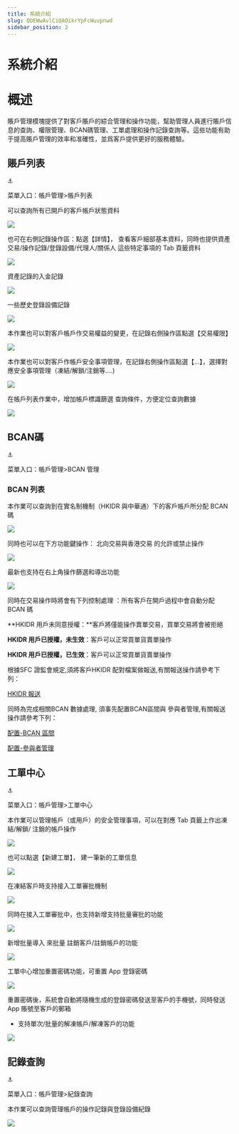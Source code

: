```yaml
---
title: 系統介紹
slug: QDEWwAvlCiQAOikrYpFcWuvpnwd
sidebar_position: 2
---
```



# 系統介紹

# 概述

賬戶管理模塊提供了對客戶賬戶的綜合管理和操作功能，幫助管理人員進行賬戶信息的查詢、權限管理、BCAN碼管理、工單處理和操作記錄查詢等。這些功能有助于提高賬戶管理的效率和准確性，並爲客戶提供更好的服務體驗。

## 賬戶列表

<div class="callout callout-bg-6 callout-border-6">
<div class='callout-emoji'>⚓</div>
<p>菜單入口：帳戶管理&gt;帳戶列表</p>
</div>

可以查詢所有已開戶的客戶帳戶狀態資料

<img src="/assets/RV7obmqoXo0qVpxhdYscgQY6n2f.png" src-width="3234" src-height="1606" align="center"/>

也可在右側記錄操作區：點選【詳情】， 查看客戶細部基本資料，同時也提供資產交易/操作記錄/登錄設備/代理人/關係人 這些特定事項的 Tab 頁籤資料

<img src="/assets/StnJbhMf7oIjqvxahlacYh0RnUh.png" src-width="3246" src-height="1228" align="center"/>

 資產記錄的入金記錄

<img src="/assets/AWZ1bqDPXovw6Sxpcz5c4PeNnwc.png" src-width="2384" src-height="1248" align="center"/>

一些歷史登錄設備記錄

<img src="/assets/E2i3b6Dt3oMJMwxyLjacq7G4nLg.png" src-width="2420" src-height="744" align="center"/>

本作業也可以對客戶帳戶作交易權益的變更，在記錄右側操作區點選【交易權限】

<img src="/assets/Svhrb0Wzzo58Fjxn2mLckJxVnVd.png" src-width="1802" src-height="1364" align="center"/>

本作業也可以對客戶作帳戶安全事項管理，在記錄右側操作區點選【...】，選擇對應安全事項管理（凍結/解鎖/注銷等....)

<img src="/assets/KLDAbp1ugoCTMXxtcg3c9PGRncd.png" src-width="3428" src-height="1504" align="center"/>

在帳戶列表作業中，增加帳戶標識篩選 查詢條件，方便定位查詢數據

<img src="/assets/Xw4DbYooOoR1n5xx9Dncd4SAnaf.png" src-width="3248" src-height="808" align="center"/>

## BCAN碼

<div class="callout callout-bg-6 callout-border-6">
<div class='callout-emoji'>⚓</div>
<p>菜單入口：帳戶管理&gt;BCAN 管理</p>
</div>

### BCAN 列表

本作業可以查詢到在實名制機制（HKIDR 與中華通）下的客戶帳戶所分配 BCAN 碼

<img src="/assets/BHEkb9HQ4o5Bkzx7NqycZA5Onwb.png" src-width="1280" src-height="621" align="center"/>

同時也可以在下方功能鍵操作： 北向交易與香港交易 的允許或禁止操作

<img src="/assets/JeR8bzZYzongjFxXqTocTxm2nid.png" src-width="3222" src-height="1604" align="center"/>

最新也支持在右上角操作篩選和導出功能

<img src="/assets/EcjybahLZoI3zwx8kHxc1LX6nke.png" src-width="3204" src-height="630" align="center"/>

同時在交易操作時將會有下列控制處理 ：所有客戶在開戶過程中會自動分配 BCAN 碼

**HKIDR 用戶未同意授權：**客戶將僅能操作賣單交易，買單交易將會被拒絕

**HKIDR 用戶已授權，未生效**：客戶可以正常買單貨賣單操作

**HKIDR 用戶已授權，已生效**：客戶可以正常買單貨賣單操作

根據SFC 證監會規定,須將客戶HKIDR 配對檔案做報送,有關報送操作請參考下列：

[HKIDR 報送](T8IiwGsqdih0XDkLsfFc3hNcnqf) 

同時為完成相關BCAN 數據處理, 須事先配置BCAN區間與 參與者管理,有關報送操作請參考下列：

[配置-BCAN 區間](Intlw1TqbijZw2kFGqXcx2ZrnPg) 

[配置-參與者管理](DUjAw62kGicB7jken4CcBaYpnCd) 

## 工單中心

<div class="callout callout-bg-6 callout-border-6">
<div class='callout-emoji'>⚓</div>
<p>菜單入口：帳戶管理&gt;工單中心</p>
</div>

本作業可以管理帳戶（或用戶）的安全管理事項，可以在對應 Tab 頁籤上作出凍結/解鎖/ 注銷的帳戶操作

<img src="/assets/YKUhbz2xqoGkHExzKHAcPAoBnoc.png" src-width="3244" src-height="1588" align="center"/>

也可以點選【新建工單】， 建一筆新的工單信息

<img src="/assets/OH9MbGjNDoMpYsxPTBgccekenKT.png" src-width="3486" src-height="914" align="center"/>

在凍結客戶時支持接入工單審批機制

<img src="/assets/Qghqbs1VZovgEFxRPVUc6Rt4nIh.png" src-width="3264" src-height="1626" align="center"/>

同時在接入工單審批中，也支持新增支持批量審批的功能

<img src="/assets/Bg2kbCQHvomX87xnm9GcHPDlnOg.png" src-width="3244" src-height="1630" align="center"/>

新增批量導入  來批量 註銷客戶/註銷帳戶的功能

<img src="/assets/Yef3bIFhCoZo2VxfxU1cedE3nJb.png" src-width="3248" src-height="1622" align="center"/>

工單中心增加重置密碼功能，可重置 App 登錄密碼

<img src="/assets/OI1mbq1i0oi990xT5zYcJf9fnMy.png" src-width="3492" src-height="1276" align="center"/>

重置密碼後，系統會自動將隨機生成的登錄密碼發送至客戶的手機號，同時發送 App 賬號至客戶的郵箱

-  支持單次/批量的解凍帳戶/解凍客戶的功能

<img src="/assets/Q16DbEo74oo5V2xdpLtczYQenbe.png" src-width="3230" src-height="1614" align="center"/>

## 記錄查詢

<div class="callout callout-bg-6 callout-border-6">
<div class='callout-emoji'>⚓</div>
<p>菜單入口：帳戶管理&gt;紀錄查詢</p>
</div>

本作業可以查詢管理帳戶的操作記錄與登錄設備紀錄

<img src="/assets/JMZnbOVSHoPQbnx4B8lckfF8n3e.png" src-width="3248" src-height="946" align="center"/>

